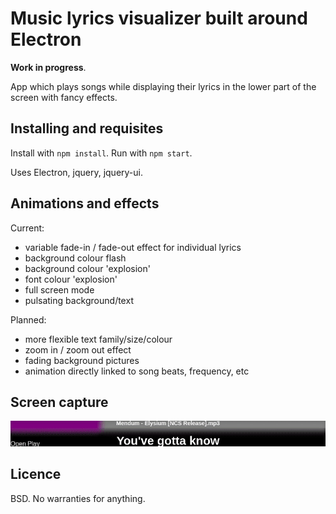# Music lyrics visualizer built around Electron

**Work in progress**.

App which plays songs while displaying their lyrics in the lower part of the screen with fancy effects.

## Installing and requisites
Install with `npm install`. Run with `npm start`.

Uses Electron, jquery, jquery-ui.

## Animations and effects
Current:
* variable fade-in / fade-out effect for individual lyrics
* background colour flash
* background colour 'explosion'
* font colour 'explosion'
* full screen mode
* pulsating background/text

Planned:
* more flexible text family/size/colour
* zoom in / zoom out effect
* fading background pictures
* animation directly linked to song beats, frequency, etc

## Screen capture
![Capture](https://raw.githubusercontent.com/petru-dimitriu/lyrics-visualizer/master/screenshot.gif)

## Licence
BSD. No warranties for anything.
